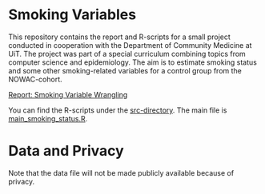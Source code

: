 # Smoking Variables
This repository contains the report and R-scripts for a small project conducted in cooperation with the Department of Community Medicine at UiT. The project was part of a special curriculum combining topics from computer science and epidemiology. The aim is to estimate smoking status and some other smoking-related variables for a control group from the NOWAC-cohort.

[Report: Smoking Variable Wrangling](report/report.pdf)

You can find the R-scripts under the [src-directory](src/). The main file is [main_smoking_status.R](src/main_smoking_status.R).

# Data and Privacy
Note that the data file will not be made publicly available because of privacy.
